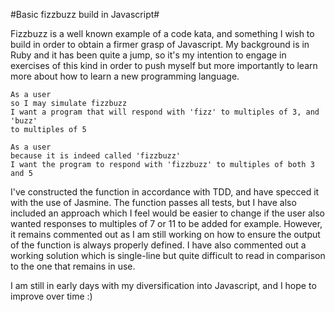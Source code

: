 #Basic fizzbuzz build in Javascript#

Fizzbuzz is a well known example of a code kata, and something I wish to
build in order to obtain a firmer grasp of Javascript. My background is in
Ruby and it has been quite a jump, so it's my intention to engage in exercises
of this kind in order to push myself but more importantly to learn more about
how to learn a new programming language.

```
As a user
so I may simulate fizzbuzz
I want a program that will respond with 'fizz' to multiples of 3, and 'buzz'
to multiples of 5

As a user
because it is indeed called 'fizzbuzz'
I want the program to respond with 'fizzbuzz' to multiples of both 3 and 5
```

I've constructed the function in accordance with TDD, and have specced it with
the use of Jasmine. The function passes all tests, but I have also included an
approach which I feel would be easier to change if the user also wanted
responses to multiples of 7 or 11 to be added for example. However, it remains
commented out as I am still working on how to ensure the output of the function
is always properly defined. I have also commented out a working solution which
is single-line but quite difficult to read in comparison to the one that remains
in use.

I am still in early days with my diversification into Javascript, and I hope to
improve over time :)
